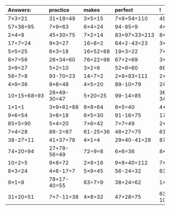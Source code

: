 | Answers: | practice | makes | perfect | ! |
| :--- | :--- | :--- | :--- | :--- |
| 7×3=21 | 31+18=49 | 3×5=15 | 7×8+54=110 | 48-29=19 | 
| 57+38=95 | 7×9=63 | 6×4=24 | 94-85=9 | 4×8-10=22 | 
| 2×4=8 | 45+30=75 | 7×2=14 | 83+97+33=213 | 8×9+93=165 | 
| 17+7=24 | 9×3=27 | 16÷8=2 | 64+2-43=23 | 3×4=12 | 
| 5×5=25 | 6×3=18 | 16+52=68 | 19+3=22 | 7×5=35 | 
| 8×7=56 | 26+34=60 | 76+22=98 | 67+2=69 | 3×1=3 | 
| 3×9=27 | 5×2=10 | 3×2=6 | 52+8=60 | 66-27=39 | 
| 56÷7=8 | 93-70=23 | 14÷7=2 | 2×9+93=111 | 2×3+19=25 | 
| 4×9=36 | 8×6=48 | 4×5=20 | 89-10=79 | 24÷3=8 | 
| 10+15+68=93 | 28+49-30=47 | 5+20=25 | 99-14=85 | 36+41-34=43 | 
| 1×1=1 | 3×9+61=88 | 8×8=64 | 8×5=40 | 4+64=68 | 
| 9×6=54 | 3×6=18 | 6×5=30 | 91-16=75 | 17+51=68 | 
| 85+5=90 | 5×4=20 | 7×6=42 | 7×7=49 | 2+99-69=32 | 
| 7×4=28 | 89-2=87 | 61-25=36 | 48+27=75 | 61-47=14 | 
| 38-27=11 | 41+37=78 | 4×1=4 | 29+40-41=28 | 87-12=75 | 
| 74+20=94 | 27+78-56=49 | 72÷9=8 | 6×6=36 | 8×4+87=119 | 
| 10÷2=5 | 9×8=72 | 2×8=16 | 9×8+40=112 | 7×5-19=16 | 
| 8×3=24 | 4×6-17=7 | 5×9=45 | 56-24=32 | 63+16=79 | 
| 9×1=9 | 78+17-40=55 | 63÷7=9 | 38+24=62 | 1×7=7 | 
| 31+20=51 | 7×7-11=38 | 4×8=32 | 47+28=75 | 63+97-10=150 | 
